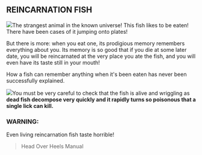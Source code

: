 ## REINCARNATION FISH

![](texture-animated-fish)The strangest animal in the known universe! This fish likes to be eaten! There
have been cases of it jumping onto plates!

But there is more: when you eat one,
its prodigious memory remembers everything about you. Its memory is so good that
if you die at some later date, you will be reincarnated at the very place you
ate the fish, and you will even have its taste still in your mouth!

How a fish
can remember anything when it's been eaten has never been successfully
explained.

![](texture-fish.1)You must be very careful to check that the fish is
alive and wriggling as **dead fish decompose very quickly and it rapidly
turns so poisonous that a single lick can kill.**

### WARNING:

Even living reincarnation fish taste horrible!

> Head Over Heels Manual
